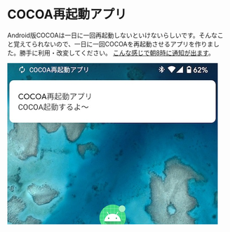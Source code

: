 # COCOA再起動アプリ
Android版COCOAは一日に一回再起動しないといけないらしいです。そんなこと覚えてられないので、一日に一回COCOAを再起動させるアプリを作りました。勝手に利用・改変してください。
[こんな感じで朝8時に通知が出ます](https://twitter.com/kenkawakenkenke/status/1362532328195510273)。

![COCOA再起動アプリのスクリーンショット](./rsrcs/screenshot01.jpg "スクリーンショット")
